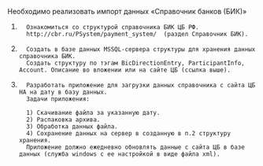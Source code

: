 Необходимо реализовать импорт данных «Справочник банков (БИК)»
 
1.       Ознакомиться со структурой справочника БИК ЦБ РФ.
         http://cbr.ru/PSystem/payment_system/  (раздел Справочник БИК).

2.       Создать в базе данных MSSQL-сервера структуры для хранения данных справочника БИК.
         Создать структуру по тэгам BicDirectionEntry, ParticipantInfo, Account. Описание во вложении или на сайте ЦБ (ссылка выше).
         
3.       Разработать приложение для загрузки данных справочника с сайта ЦБ HA на дату в базу данных.
         Задачи приложения:

         1) Скачивание файла за указанную дату.
         2) Распаковка архива.
         3) Обработка данных файла.
         4) Сохранение данных на сервер в созданную в п.2 структуру хранения.
         Приложение должно ежедневно обновлять данные с сайта ЦБ в базе данных (служба windows c ее настройкой в виде файла xml).
         

